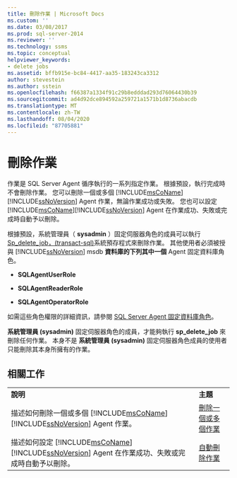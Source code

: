 ```yaml
---
title: 刪除作業 | Microsoft Docs
ms.custom: ''
ms.date: 03/08/2017
ms.prod: sql-server-2014
ms.reviewer: ''
ms.technology: ssms
ms.topic: conceptual
helpviewer_keywords:
- delete jobs
ms.assetid: bffb915e-bc84-4417-aa35-183243ca3312
author: stevestein
ms.author: sstein
ms.openlocfilehash: f66387a1334f91c29b8edddad293d76064430b39
ms.sourcegitcommit: ad4d92dce894592a259721a1571b1d8736abacdb
ms.translationtype: MT
ms.contentlocale: zh-TW
ms.lasthandoff: 08/04/2020
ms.locfileid: "87705881"
---
```

# <a name="delete-jobs"></a>刪除作業
  作業是 SQL Server Agent 循序執行的一系列指定作業。 根據預設，執行完成時不會刪除作業。 您可以刪除一個或多個 [!INCLUDE[msCoName](../../includes/msconame-md.md)][!INCLUDE[ssNoVersion](../../includes/ssnoversion-md.md)] Agent 作業，無論作業成功或失敗。 您也可以設定 [!INCLUDE[msCoName](../../includes/msconame-md.md)][!INCLUDE[ssNoVersion](../../includes/ssnoversion-md.md)] Agent 在作業成功、失敗或完成時自動予以刪除。  
  
 根據預設，系統管理員（ **sysadmin** ）固定伺服器角色的成員可以執行[Sp_delete_job，&#40;transact-sql&#41;](/sql/relational-databases/system-stored-procedures/sp-delete-job-transact-sql)系統預存程式來刪除作業。 其他使用者必須被授與 [!INCLUDE[ssNoVersion](../../includes/ssnoversion-md.md)] msdb **資料庫的下列其中一個** Agent 固定資料庫角色。  
  
-   **SQLAgentUserRole**  
  
-   **SQLAgentReaderRole**  
  
-   **SQLAgentOperatorRole**  
  
 如需這些角色權限的詳細資訊，請參閱 [SQL Server Agent 固定資料庫角色](sql-server-agent-fixed-database-roles.md)。  
  
 **系統管理員 (sysadmin)** 固定伺服器角色的成員，才能夠執行 **sp_delete_job** 來刪除任何作業。 本身不是 **系統管理員 (sysadmin)** 固定伺服器角色成員的使用者只能刪除其本身所擁有的作業。  
  
## <a name="related-tasks"></a>相關工作  
  
|||  
|-|-|  
|**說明**|**主題**|  
|描述如何刪除一個或多個 [!INCLUDE[msCoName](../../includes/msconame-md.md)][!INCLUDE[ssNoVersion](../../includes/ssnoversion-md.md)] Agent 作業。|[刪除一個或多個作業](delete-one-or-more-jobs.md)|  
|描述如何設定 [!INCLUDE[msCoName](../../includes/msconame-md.md)][!INCLUDE[ssNoVersion](../../includes/ssnoversion-md.md)] Agent 在作業成功、失敗或完成時自動予以刪除。|[自動刪除作業](automatically-delete-a-job.md)|  
  
  
